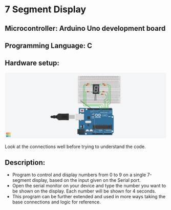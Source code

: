 # 7 Segment Display
## Microcontroller: Arduino Uno development board
## Programming Language: C
## Hardware setup:

![Setup image](./Setup.PNG)

Look at the connections well before trying to understand the code.



## Description:

- Program to control and display numbers from 0 to 9 on a single 7-segment display, based on the input given on the Serial port. 
- Open the serial monitor on your device and type the number you want to be shown on the display. Each number will be shown for 4 seconds. 
- This program can be further extended and used in more ways taking the base connections and logic for reference.
